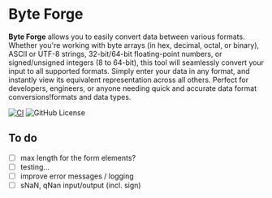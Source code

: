 # Byte Forge

**Byte Forge** allows you to easily convert data between various formats.
Whether you're working with byte arrays (in hex, decimal, octal, or binary),
ASCII or UTF-8 strings, 32-bit/64-bit floating-point numbers, or signed/unsigned
integers (8 to 64-bit), this tool will seamlessly convert your input to all
supported formats. Simply enter your data in any format, and instantly view its
equivalent representation across all others. Perfect for developers, engineers,
or anyone needing quick and accurate data format conversions!formats and data
types.

[![CI](https://github.com/piscilus/byteforge/actions/workflows/ci.yml/badge.svg)](https://github.com/piscilus/byteforge/actions/workflows/ci.yml)
![GitHub License](https://img.shields.io/github/license/piscilus/byteforge)

## To do

- [ ] max length for the form elements?
- [ ] testing...
- [ ] improve error messages / logging
- [ ] sNaN, qNan input/output (incl. sign)

